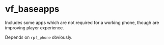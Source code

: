 # vf_baseapps

Includes some apps which are not required for a working phone, though are improving player experience.

Depends on `rpf_phone` obviously.
